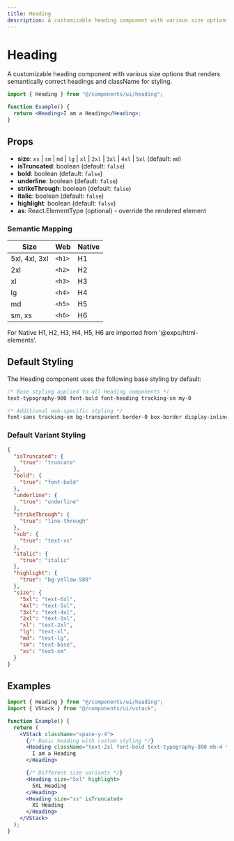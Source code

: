 ```yaml
---
title: Heading
description: A customizable heading component with various size options that renders semantically correct headings.
---
```


# Heading

A customizable heading component with various size options that renders semantically correct headings and className for styling.

```jsx
import { Heading } from "@/components/ui/heading";

function Example() {
  return <Heading>I am a Heading</Heading>;
}
```

## Props

- **size**: `xs` | `sm` | `md` | `lg` | `xl` | `2xl` | `3xl` | `4xl` | `5xl` (default: `md`)
- **isTruncated**: boolean (default: `false`)
- **bold**: boolean (default: `false`)
- **underline**: boolean (default: `false`)
- **strikeThrough**: boolean (default: `false`)
- **italic**: boolean (default: `false`)
- **highlight**: boolean (default: `false`)
- **as**: React.ElementType (optional) - override the rendered element

### Semantic Mapping

| Size          | Web    | Native |
| ------------- | ------ | ------ |
| 5xl, 4xl, 3xl | `<h1>` | H1     |
| 2xl           | `<h2>` | H2     |
| xl            | `<h3>` | H3     |
| lg            | `<h4>` | H4     |
| md            | `<h5>` | H5     |
| sm, xs        | `<h6>` | H6     |

For Native H1, H2, H3, H4, H5, H6 are imported from '@expo/html-elements'.

## Default Styling

<!-- BASE_STYLE_START -->

The Heading component uses the following base styling by default:

```css
/* Base styling applied to all Heading components */
text-typography-900 font-bold font-heading tracking-sm my-0

/* Additional web-specific styling */
font-sans tracking-sm bg-transparent border-0 box-border display-inline list-none margin-0 padding-0 position-relative text-start no-underline whitespace-pre-wrap word-wrap-break-word
```

<!-- BASE_STYLE_END -->

### Default Variant Styling

<!-- VARIANT_STYLES_START -->

```json
{
  "isTruncated": {
    "true": "truncate"
  },
  "bold": {
    "true": "font-bold"
  },
  "underline": {
    "true": "underline"
  },
  "strikeThrough": {
    "true": "line-through"
  },
  "sub": {
    "true": "text-xs"
  },
  "italic": {
    "true": "italic"
  },
  "highlight": {
    "true": "bg-yellow-500"
  },
  "size": {
    "5xl": "text-6xl",
    "4xl": "text-5xl",
    "3xl": "text-4xl",
    "2xl": "text-3xl",
    "xl": "text-2xl",
    "lg": "text-xl",
    "md": "text-lg",
    "sm": "text-base",
    "xs": "text-sm"
  }
}
```

<!-- VARIANT_STYLES_END -->

## Examples

```jsx
import { Heading } from "@/components/ui/heading";
import { VStack } from "@/components/ui/vstack";

function Example() {
  return (
    <VStack className="space-y-4">
      {/* Basic heading with custom styling */}
      <Heading className="text-2xl font-bold text-typography-800 mb-4 tracking-tight">
        I am a Heading
      </Heading>

      {/* Different size variants */}
      <Heading size="5xl" highlight>
        5XL Heading
      </Heading>
      <Heading size="xs" isTruncated>
        XS Heading
      </Heading>
    </VStack>
  );
}
```
